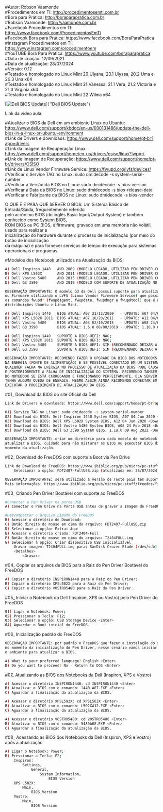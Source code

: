 #Autor: Robson Vaamonde<br>
#Procedimentos em TI: http://procedimentosemti.com.br<br>
#Bora para Prática: http://boraparapratica.com.br<br>
#Robson Vaamonde: http://vaamonde.com.br<br>
#Facebook Procedimentos em TI: https://www.facebook.com/ProcedimentosEmTi<br>
#Facebook Bora para Prática: https://www.facebook.com/BoraParaPratica<br>
#Instagram Procedimentos em TI: https://www.instagram.com/procedimentoem<br>
#YouTUBE Bora Para Prática: https://www.youtube.com/boraparapratica<br>
#Data de criação: 12/09/2021<br>
#Data de atualização: 28/07/2024<br>
#Versão: 0.12<br>
#Testado e homologado no Linux Mint 20 Ulyana, 20.1 Ulyssa, 20.2 Uma e 20.3 Una x64<br>
#Testado e homologado no Linux Mint 21 Vanessa, 21.1 Vera, 21.2 Victoria e 21.3 Virginia x64<br>
#Testado e homologado no Linux Mint 22 Wilma x64<br>

[![Dell BIOS Update](http://img.youtube.com/vi//0.jpg)]( "Dell BIOS Update")

Link da vídeo aula: 

#Atualizar o BIOS da Dell em um ambiente Linux ou Ubuntu: https://www.dell.com/support/kbdoc/en-us/000131486/update-the-dell-bios-in-a-linux-or-ubuntu-environment<br>
#Link de Drivers e downloads: https://www.dell.com/support/home/pt-br?app=drivers<br>
#Link da Imagem de Recuperação Linux: https://www.dell.com/support/home/en-us/drivers/osiso/linux?lwp=rt<br>
#Link de Imagem de Recuperação: https://www.dell.com/support/home/pt-br/drivers/OSISO<br>
#Link de Linux Vendor Firmware Service: https://fwupd.org/lvfs/devices/<br>
#Verificar o Service TAG no Linux: sudo dmidecode -s system-serial-number<br>
#Verificar a Versão da BIOS no Linux: sudo dmidecode -s bios-version<br>
#Verificar a Data da BIOS no Linux: sudo dmidecode -s bios-release-date<br>
#Verificar o Fabricante da BIOS no Linux: sudo dmidecode -s bios-vendor

O QUE É E PARA QUE SERVER O BIOS: Um Sistema Básico de Entrada/Saída, frequentemente referido<br>
pelo acrônimo BIOS (do inglês Basic Input/Output System) e também conhecido como System BIOS,<br>
ROM BIOS ou PC BIOS, é firmware, gravado em uma memória não volátil, usado para realizar a<br>
inicialização do hardware durante o processo de inicialização (por meio do botão de inicialização<br>
da máquina) e para fornecer serviços de tempo de execução para sistemas operacionais e programas.

#Modelos dos Notebook utilizados na Atualização da BIOS:
```bash
A) Dell Inspiron 1440   ANO 2009 (MODELO LEGADO, UTILIZAR PEN DRIVER COM FreeDOS);
B) Dell XPS L502X       ANO 2011 (MODELO LEGADO, UTILIZAR PEN DRIVER COM FreeDOS);
C) Dell Vostro 5480     ANO 2015 (MODELO LEGADO, UTILIZAR PEN DRIVER COM FreeDOS);
D) Dell G3 3590         ANO 2019 (MODELO COM SUPORTE DE ATUALIZAÇÃO NO BOOT, PEN DRIVER EM FAT32).

OBSERVAÇÃO IMPORTANTE: O modelo G3 da Dell possui suporte para atualização da BIOS
ou Firmware utilizando o LVFS (Linux Vendor Firmware Service) que possibilita usar
os comandos fwupd* (fwupdagent, fwupdate, fwupdmgr e fwupdtool) que é nativo nas
distribuições Ubuntu e Linux Mint.

A) Dell Inspiron 1440   BIOS ATUAL: A07 21/12/2009   - UPDATE: A07 04/06/2020;
B) Dell XPS L502X 2011  BIOS ATUAL: A07 10/20/2011   - UPDATE: A12 04/06/2020;
C) Dell Vostro 5480     BIOS ATUAL: A03 02/10/2015   - UPDATE: A08 24/02/2018;
D) Dell G3 3590         BIOS ATUAL: 1.6.0 08/08/2019 - UPDATE: 1.18.0 09/08/2022.

A) Dell Inspiron 1440   SUPORTE A BIOS UEFI: NÃO;
B) Dell XPS L502X 2011  SUPORTE A BIOS UEFI: NÃO;
C) Dell Vostro 5480     SUPORTE A BIOS UEFI: SIM (RECOMENDADO DEIXAR A BIOS EM MODO LEGACY);
D) Dell G3 3590         SUPORTE A BIOS UEFI: SIM (RECOMENDADO DEIXAR A BIOS EM MODO LEGACY).

OBSERVAÇÃO IMPORTANTE: RECOMENDO FAZER O UPGRADE DA BIOS DOS NOTEBOOKS DA DELL CONECTADOS
NA ENERGIA (FONTE DE ALIMENTAÇÃO) E SE POSSÍVEL CONECTADO EM UM SISTEMA DE NOBREAK, POIS
QUALQUER FALHA NA ENERGIA NO PROCESSO DE ATUALIZAÇÃO DA BIOS PODE CAUSAR A FALHA DA PLACA
E POSTERIORMENTE A FALHA DE INICIALIZAÇÃO DO SISTEMA. RECOMENDO TAMBÉM VERIFICAR A BATERIA
DO NOTEBOOK SE ESTÁ CARREGANDO E FUNCIONANDO PERFEITAMENTE, ELA SERVER COMO NOBREAK CASO
TENHA ALGUMA QUEDA DE ENERGIA, MESMO ASSIM AINDA RECOMENDO CONECTAR EM UM NOBREAK ANTES DE
EXECUTAR O PROCEDIMENTO DE ATUALIZAÇÃO DA BIOS.
```

#01_ Download da BIOS do site Oficial da Dell
```bash
Link de Drivers e downloads: https://www.dell.com/support/home/pt-br?app=drivers

01) Service TAG no Linux: sudo dmidecode -s system-serial-number
02) Download da BIOS: Dell Inspiron 1440 System BIOS, A07 04 Jun 2020 <Download>
03) Download da BIOS: Dell XPS L502X System BIOS, A12 04 Jun 2020 <Download>
04) Download da BIOS: Dell Vostro 5480 System BIOS, A08 24 Feb 2018 <Download>
05) Download da BIOS: Dell G3 3590 System BIOS, 1.18.0 09 Aug 2022 <Download>

OBSERVAÇÃO IMPORTANTE: criar um diretório para cada modelo de notebook que você for
atualizar a BIOS, cuidado para não misturar as BIOS ou executar BIOS diferentes no
momento da atualização.
```

#02_ Download do FreeDOS com suporte a Boot via Pen Drive
```bash
Link de Download do FreeDOS: https://www.ibiblio.org/pub/micro/pc-stuff/freedos/files/distributions/test/
	Selecionar a opção: FDT2407-FullUSB.zip (atualizada em: 28/07/2024)

OBSERVAÇÃO IMPORTANTE: será utilizado a versão de Teste pois tem suporte a BIOS Intel, UEFI e Legada
Mais informações: https://www.ibiblio.org/pub/micro/pc-stuff/freedos/files/distributions/test/readme.txt
```

#03_ Criando Pen Driver Bootável com suporte ao FreeDOS
```bash
#Conectar o Pen Driver na porta USB
A) Conectar o Pen Drive na Porta USB antes de gravar a Imagem do FreeDOS

#Descompactar o arquivo Zipado do FreeDOS
B) Acessar o diretório de Download;
C) Botão direito do mouse em cima do arquivo: FDT2407-FullUSB.zip
D) Selecionar a opção: Extrai Aqui
E) Acessar o diretório criado: FDT2404-Full
F) Botão direito do mouse em cima do arquivo: T2404FULL.img
G) Selecionar a opção: Criar dispositivo USB inicializável
	Gravar imagem: T2404FULL.img para: SanDisk Cruzer Blade (/dev/sdb)
	<Detalhes>
		<Gravar>
```

#04_ Copiar os arquivos de BIOS para a Raiz do Pen Driver Bootável do FreeDOS
```bash
A) Copiar o diretório INSPIRON1440 para a Raiz do Pen Driver;
B) Copiar o diretório XPSL502X para a Raiz do Pen Driver;
C) Copiar o diretório VOSTRO5480 para a Raiz do Pen Driver.
```

#05_ Iniciar o Notebook da Dell (Inspiron, XPS ou Vostro) pelo Pen Driver do FreeDOS
```bash
01) Ligar o Notebook: Power;
02) Pressionar a Tecla: F12;
03) Selecionar a opção: USB Storage Device <Enter>
04) Aguardar o Boot inicial do FreeDOS.
```

#06_ Inicialização padrão do FreeDOS
```bash
OBSERVAÇÃO IMPORTANTE: por padrão o FreeDOS que fazer a instalação do sistema
no momento da inicialização do Pen Driver, nesse cenário vamos iniciar somente
o ambiente para atualizar a BIOS.

A) What is your preferred language? English <Enter>
B) Do you want to proceed? No - Return to DOS <Enter>
```

#07_ Atualizando as BIOS dos Notebooks da Dell (Inspiron, XPS e Vostro)
```bash
A) Acessar o diretório INSPIRON1440: cd INSPIRON1440 <Enter>
B) Atualizar o BIOS com o comando: 1440_A07.EXE <Enter>
C) Aguardar a finalização da atualização da BIOS.

A) Acessar o diretório XPSL502X: cd XPSL502X <Enter>
B) Atualizar o BIOS com o comando: L502XA12.EXE <Enter>
C) Aguardar a finalização da atualização da BIOS.

A) Acessar o diretório VOSTRO5480: cd VOSTRO5480 <Enter>
B) Atualizar o BIOS com o comando: 5480A08.EXE <Enter>
C) Aguardar a finalização da atualização da BIOS.
```

#08_ Acessando as BIOS dos Notebooks da Dell (Inspiron, XPS e Vostro) após a atualização
```bash
A) Ligar o Notebook: Power;
B) Pressionar a Tecla: F2;
	Inspiron: 
		Settings, 
			General, 
				System Information, 
					BIOS Version
	XPS L502X: 
		Main, 
			BIOS Version
	Vostro: 
		Main, 
			BIOS Version
```